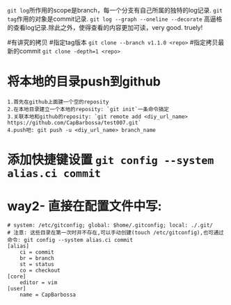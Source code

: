 `git log`所作用的scope是branch，每一个分支有自己所属的独特的log记录.
`git tag`作用的对象是commit记录.
`git log --graph --oneline --decorate`   高逼格的查看log记录.除此之外，使得查看的内容更加可读，very good. truely!

#有讲究的拷贝
	#指定tag版本
`git clone --branch v1.1.0 <repo>`
	#指定拷贝最新的commit
`git clone -depth=1 <repo>`

# 将本地的目录push到github
	1.首先在github上面建一个空的reposity
	2.在本地目录建立一个本地的reposity: `git init`一条命令搞定
	3.关联本地和github的reposity: `git remote add <diy_url_name> https://github.com/CapBarbossa/test007.git`
	4.push吧: git push -u <diy_url_name> branch_name   			

# 添加快捷键设置 `git config --system alias.ci commit`
# way2- 直接在配置文件中写:
```git config: /etc/gitconfig
# system: /etc/gitconfig; global: $home/.gitconfig; local: ./.git/
# 注意: 这些目录在第一次时并不存在,可以手动创建(touch /etc/gitconfig),也可通过命令: git config --system alias.ci commit
[alias]
	ci = commit
	br = branch
	st = status
	co = checkout
[core]
	editor = vim
[user]
	name = CapBarbossa
```



